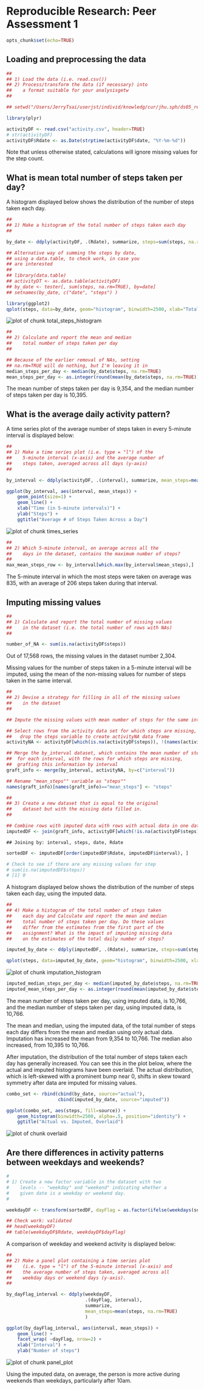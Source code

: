 # Reproducible Research: Peer Assessment 1


```r
opts_chunk$set(echo=TRUE)
```

## Loading and preprocessing the data


```r
##
## 1) Load the data (i.e. read.csv())
## 2) Process/transform the data (if necessary) into 
##    a format suitable for your analysisgetw
##

## setwd("/Users/JerryTsai/userjst/individ/knowledg/cur/jhu.sph/ds05_reproducible/projects/project01/RepData_PeerAssessment1")

library(plyr)

activityDF <- read.csv("activity.csv", header=TRUE)
# str(activityDF)
activityDF$Rdate <- as.Date(strptime(activityDF$date, "%Y-%m-%d"))
```

Note that unless otherwise stated, calculations will ignore missing values for the step count.


## What is mean total number of steps taken per day?

A histogram displayed below shows the distribution of the number of steps taken each day.


```r
##
## 1) Make a histogram of the total number of steps taken each day
##

by_date <- ddply(activityDF, .(Rdate), summarize, steps=sum(steps, na.rm=TRUE))

## Alternative way of summing the steps by date,
## using a data.table, to check work, in case you 
## are interested
##
## library(data.table)
## activityDT <- as.data.table(activityDF)
## by_date <- tester[, sum(steps, na.rm=TRUE), by=date]
## setnames(by_date, c("date", "steps") )

library(ggplot2)
qplot(steps, data=by_date, geom="histogram", binwidth=2500, xlab="Total # of Steps per Day", main="Steps each day")
```

![plot of chunk total_steps_histogram](figure/total_steps_histogram.png) 


```r
##
## 2) Calculate and report the mean and median 
##    total number of steps taken per day
##

## Because of the earlier removal of NAs, setting
## na.rm=TRUE will do nothing, but I'm leaving it in
median_steps_per_day <- median(by_date$steps, na.rm=TRUE)
mean_steps_per_day <- as.integer(round(mean(by_date$steps, na.rm=TRUE)))
```

The mean number of steps taken per day is 9,354, and the median number of steps taken per day is 10,395.  
  

## What is the average daily activity pattern?

A time series plot of the average number of steps taken in every 5-minute interval is displayed below:


```r
##
## 1) Make a time series plot (i.e. type = "l") of the 
##    5-minute interval (x-axis) and the average number of 
##    steps taken, averaged across all days (y-axis)
##

by_interval <- ddply(activityDF, .(interval), summarize, mean_steps=mean(steps, na.rm=TRUE))

ggplot(by_interval, aes(interval, mean_steps)) + 
    geom_point(size=1) + 
    geom_line() + 
    xlab("Time (in 5-minute intervals)") + 
    ylab("Steps") + 
    ggtitle("Average # of Steps Taken Across a Day")
```

![plot of chunk times_series](figure/times_series.png) 


```r
##
## 2) Which 5-minute interval, on average across all the 
##    days in the dataset, contains the maximum number of steps?
##
max_mean_steps_row <- by_interval[which.max(by_interval$mean_steps),]
```

The 5-minute interval in which the most steps were taken on average was 835, with an average of 206 steps taken during that interval.  


## Imputing missing values


```r
##
## 1) Calculate and report the total number of missing values 
##    in the dataset (i.e. the total number of rows with NAs)
##

number_of_NA <- sum(is.na(activityDF$steps))
```

Out of 17,568 rows, the missing values in the dataset number 2,304.

Missing values for the number of steps taken in a 5-minute interval will be imputed, using the mean of the non-missing values for number of steps taken in the same interval.


```r
##
## 2) Devise a strategy for filling in all of the missing values 
##    in the dataset
##

## Impute the missing values with mean number of steps for the same interval

## Select rows from the activity data set for which steps are missing, and
##   drop the steps variable to create activityNA data frame
activityNA <- activityDF[which(is.na(activityDF$steps)), !(names(activityDF) %in% c("steps"))]

## Merge the by_interval dataset, which contains the mean number of steps
##  for each interval, with the rows for which steps are missing, 
##  grafting this information by interval
graft_info <- merge(by_interval, activityNA, by=c("interval"))

## Rename "mean_steps"" variable as "steps""
names(graft_info)[names(graft_info)=="mean_steps"] <- "steps"

##
## 3) Create a new dataset that is equal to the original 
##    dataset but with the missing data filled in.
##

## Combine rows with imputed data with rows with actual data in one data frame
imputedDF <- join(graft_info, activityDF[which(!is.na(activityDF$steps)), ], type="full")
```

```
## Joining by: interval, steps, date, Rdate
```

```r
sortedDF <- imputedDF[order(imputedDF$Rdate, imputedDF$interval), ]

# Check to see if there are any missing values for step
# sum(is.na(imputedDF$steps))
# [1] 0
```

A histogram displayed below shows the distribution of the number of steps taken each day, using the imputed data.


```r
##
## 4) Make a histogram of the total number of steps taken 
##    each day and Calculate and report the mean and median 
##    total number of steps taken per day. Do these values 
##    differ from the estimates from the first part of the 
##    assignment? What is the impact of imputing missing data 
##    on the estimates of the total daily number of steps?

imputed_by_date <- ddply(imputedDF, .(Rdate), summarize, steps=sum(steps, na.rm=TRUE))

qplot(steps, data=imputed_by_date, geom="histogram", binwidth=2500, xlab="Total # of Steps per Day", main="Steps each day")
```

![plot of chunk imputation_histogram](figure/imputation_histogram.png) 

```r
imputed_median_steps_per_day <- median(imputed_by_date$steps, na.rm=TRUE)
imputed_mean_steps_per_day <- as.integer(round(mean(imputed_by_date$steps, na.rm=TRUE)))
```

The mean number of steps taken per day, using imputed data, is 10,766, and the median number of steps taken per day, using imputed data, is 10,766. 
  
The mean and median, using the imputed data, of the total number of steps each day differs from the mean and median using only actual data. Imputation has increased the mean from 9,354 to 10,766. The median also increased, from  10,395 to  10,766.  
  
After imputation, the distribution of the total number of steps taken each day has generally increased. You can see this in the plot below, where the actual and imputed histograms have been overlaid. The actual distribution, which is left-skewed with a prominent bump near 0, shifts in skew toward symmetry after data are imputed for missing values.


```r
combo_set <- rbind(cbind(by_date, source="actual"), 
                   cbind(imputed_by_date, source="imputed"))

ggplot(combo_set, aes(steps, fill=source)) + 
    geom_histogram(binwidth=2500, alpha=.5, position="identity") + 
    ggtitle("Actual vs. Imputed, Overlaid") 
```

![plot of chunk overlaid](figure/overlaid.png) 


## Are there differences in activity patterns between weekdays and weekends?


```r
#
# 1) Create a new factor variable in the dataset with two 
#    levels -- "weekday" and "weekend" indicating whether a 
#    given date is a weekday or weekend day.
#

weekdayDF <- transform(sortedDF, dayFlag = as.factor(ifelse(weekdays(sortedDF$Rdate) %in% c("Saturday","Sunday"), "Weekend", "Weekday")) )

## Check work: validated
## head(weekdayDF)
## table(weekdayDF$Rdate, weekdayDF$dayFlag)
```

A comparison of weekday and weekend activity is displayed below:


```r
##
## 2) Make a panel plot containing a time series plot 
##    (i.e. type = "l") of the 5-minute interval (x-axis) and 
##    the average number of steps taken, averaged across all 
##    weekday days or weekend days (y-axis). 
##

by_dayFlag_interval <- ddply(weekdayDF, 
                             .(dayFlag, interval), 
                             summarize, 
                             mean_steps=mean(steps, na.rm=TRUE)
                             )

ggplot(by_dayFlag_interval, aes(interval, mean_steps)) + 
    geom_line() +
    facet_wrap( ~dayFlag, nrow=2) +
    xlab("Interval") +
    ylab("Number of steps")
```

![plot of chunk panel_plot](figure/panel_plot.png) 

Using the imputed data, on average, the person is more active during weekends than weekdays, particularly after 10am.
